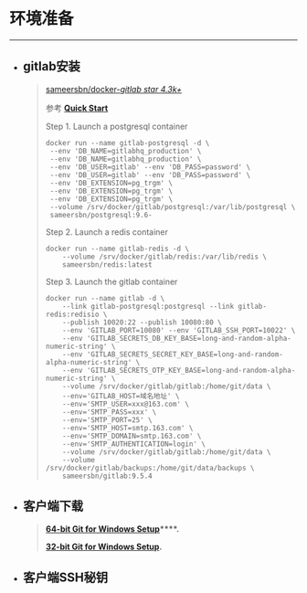 # 环境准备

---

* ## gitlab安装

  > [sameersbn\/docker-](https://github.com/sameersbn/docker-gitlab)_[gitlab    star 4.3k+](https://github.com/sameersbn/docker-gitlab)_
  > 
  > 参考 **[Quick Start](https://github.com/sameersbn/docker-gitlab#quick-start)**
  > 
  > Step 1. Launch a postgresql container
  > 
  > ```
  > docker run --name gitlab-postgresql -d \
  >  --env 'DB_NAME=gitlabhq_production' \ 
  >  --env 'DB_NAME=gitlabhq_production' \ 
  >  --env 'DB_USER=gitlab' --env 'DB_PASS=password' \ 
  >  --env 'DB_USER=gitlab' --env 'DB_PASS=password' \ 
  >  --env 'DB_EXTENSION=pg_trgm' \ 
  >  --env 'DB_EXTENSION=pg_trgm' \ 
  >  --env 'DB_EXTENSION=pg_trgm' \ 
  >  --volume /srv/docker/gitlab/postgresql:/var/lib/postgresql \
  >  sameersbn/postgresql:9.6- 
  > ```
  > 
  > Step 2. Launch a redis container
  > 
  > ```
  > docker run --name gitlab-redis -d \
  >     --volume /srv/docker/gitlab/redis:/var/lib/redis \
  >     sameersbn/redis:latest
  > ```
  > 
  > Step 3. Launch the gitlab container
  > 
  > ```
  > docker run --name gitlab -d \
  >     --link gitlab-postgresql:postgresql --link gitlab-redis:redisio \
  >     --publish 10020:22 --publish 10080:80 \
  >     --env 'GITLAB_PORT=10080' --env 'GITLAB_SSH_PORT=10022' \
  >     --env 'GITLAB_SECRETS_DB_KEY_BASE=long-and-random-alpha-numeric-string' \
  >     --env 'GITLAB_SECRETS_SECRET_KEY_BASE=long-and-random-alpha-numeric-string' \
  >     --env 'GITLAB_SECRETS_OTP_KEY_BASE=long-and-random-alpha-numeric-string' \
  >     --volume /srv/docker/gitlab/gitlab:/home/git/data \
  >     --env='GITLAB_HOST=域名地址' \
  >     --env='SMTP_USER=xxx@163.com' \
  >     --env='SMTP_PASS=xxx' \
  >     --env='SMTP_PORT=25' \
  >     --env='SMTP_HOST=smtp.163.com' \
  >     --env='SMTP_DOMAIN=smtp.163.com' \
  >     --env='SMTP_AUTHENTICATION=login' \
  >     --volume /srv/docker/gitlab/gitlab:/home/git/data \
  >     --volume /srv/docker/gitlab/backups:/home/git/data/backups \
  >     sameersbn/gitlab:9.5.4
  > ```


* ## 客户端下载

  > **[64-bit Git for Windows Setup](https://github.com/git-for-windows/git/releases/download/v2.14.1.windows.1/Git-2.14.1-64-bit.exe)****.**
  > 
  > [**32-bit Git for Windows Setup**](https://github.com/git-for-windows/git/releases/download/v2.14.1.windows.1/Git-2.14.1-32-bit.exe)**.**


* ## 客户端SSH秘钥



